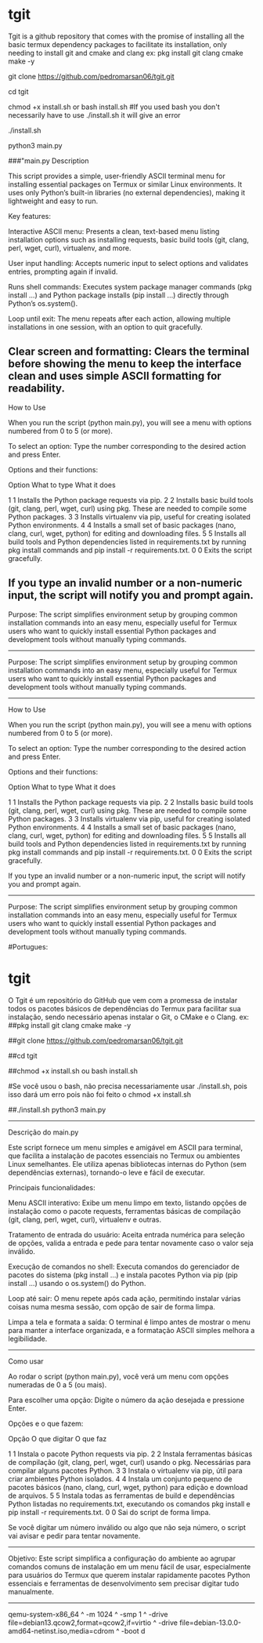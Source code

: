 # tgit
Tgit is a github repository that comes with the promise of installing all the basic termux dependency packages to facilitate its installation, only needing to install git and cmake and clang
ex:
pkg install git clang cmake make -y

git clone https://github.com/pedromarsan06/tgit.git

cd tgit

chmod +x install.sh or bash install.sh
#If you used bash you don't necessarily have to use ./install.sh it will give an error

./install.sh 

python3 main.py

###"main.py Description

This script provides a simple, user-friendly ASCII terminal menu for installing essential packages on Termux or similar Linux environments. It uses only Python’s built-in libraries (no external dependencies), making it lightweight and easy to run.

Key features:

Interactive ASCII menu:
Presents a clean, text-based menu listing installation options such as installing requests, basic build tools (git, clang, perl, wget, curl), virtualenv, and more.

User input handling:
Accepts numeric input to select options and validates entries, prompting again if invalid.

Runs shell commands:
Executes system package manager commands (pkg install ...) and Python package installs (pip install ...) directly through Python’s os.system().

Loop until exit:
The menu repeats after each action, allowing multiple installations in one session, with an option to quit gracefully.

Clear screen and formatting:
Clears the terminal before showing the menu to keep the interface clean and uses simple ASCII formatting for readability.
---

How to Use

When you run the script (python main.py), you will see a menu with options numbered from 0 to 5 (or more).

To select an option:
Type the number corresponding to the desired action and press Enter.

Options and their functions:


Option	What to type	What it does

1	1	Installs the Python package requests via pip.
2	2	Installs basic build tools (git, clang, perl, wget, curl) using pkg. These are needed to compile some Python packages.
3	3	Installs virtualenv via pip, useful for creating isolated Python environments.
4	4	Installs a small set of basic packages (nano, clang, curl, wget, python) for editing and downloading files.
5	5	Installs all build tools and Python dependencies listed in requirements.txt by running pkg install commands and pip install -r requirements.txt.
0	0	Exits the script gracefully.


If you type an invalid number or a non-numeric input, the script will notify you and prompt again.
---
Purpose:
The script simplifies environment setup by grouping common installation commands into an easy menu, especially useful for Termux users who want to quickly install essential Python packages and development tools without manually typing commands.



---

Purpose:
The script simplifies environment setup by grouping common installation commands into an easy menu, especially useful for Termux users who want to quickly install essential Python packages and development tools without manually typing commands.



---

How to Use

When you run the script (python main.py), you will see a menu with options numbered from 0 to 5 (or more).

To select an option:
Type the number corresponding to the desired action and press Enter.

Options and their functions:


Option	What to type	What it does

1	1	Installs the Python package requests via pip.
2	2	Installs basic build tools (git, clang, perl, wget, curl) using pkg. These are needed to compile some Python packages.
3	3	Installs virtualenv via pip, useful for creating isolated Python environments.
4	4	Installs a small set of basic packages (nano, clang, curl, wget, python) for editing and downloading files.
5	5	Installs all build tools and Python dependencies listed in requirements.txt by running pkg install commands and pip install -r requirements.txt.
0	0	Exits the script gracefully.


If you type an invalid number or a non-numeric input, the script will notify you and prompt again.



---

Purpose:
The script simplifies environment setup by grouping common installation commands into an easy menu, especially useful for Termux users who want to quickly install essential Python packages and development tools without manually typing commands.


#Portugues:
# tgit
O Tgit é um repositório do GitHub que vem com a promessa de instalar todos os pacotes básicos de dependências do Termux para facilitar sua instalação, sendo necessário apenas instalar o Git, o CMake e o Clang.
ex:
##pkg install git clang cmake make -y

##git clone https://github.com/pedromarsan06/tgit.git

##cd tgit

##chmod +x install.sh ou bash install.sh

#Se você usou o bash, não precisa necessariamente usar ./install.sh, pois isso dará um erro pois não foi feito o chmod +x install.sh 

##./install.sh
python3 main.py


---

Descrição do main.py

Este script fornece um menu simples e amigável em ASCII para terminal, que facilita a instalação de pacotes essenciais no Termux ou ambientes Linux semelhantes. Ele utiliza apenas bibliotecas internas do Python (sem dependências externas), tornando-o leve e fácil de executar.

Principais funcionalidades:

Menu ASCII interativo:
Exibe um menu limpo em texto, listando opções de instalação como o pacote requests, ferramentas básicas de compilação (git, clang, perl, wget, curl), virtualenv e outras.

Tratamento de entrada do usuário:
Aceita entrada numérica para seleção de opções, valida a entrada e pede para tentar novamente caso o valor seja inválido.

Execução de comandos no shell:
Executa comandos do gerenciador de pacotes do sistema (pkg install ...) e instala pacotes Python via pip (pip install ...) usando o os.system() do Python.

Loop até sair:
O menu repete após cada ação, permitindo instalar várias coisas numa mesma sessão, com opção de sair de forma limpa.

Limpa a tela e formata a saída:
O terminal é limpo antes de mostrar o menu para manter a interface organizada, e a formatação ASCII simples melhora a legibilidade.



---

Como usar

Ao rodar o script (python main.py), você verá um menu com opções numeradas de 0 a 5 (ou mais).

Para escolher uma opção:
Digite o número da ação desejada e pressione Enter.

Opções e o que fazem:


Opção	O que digitar	O que faz

1	1	Instala o pacote Python requests via pip.
2	2	Instala ferramentas básicas de compilação (git, clang, perl, wget, curl) usando o pkg. Necessárias para compilar alguns pacotes Python.
3	3	Instala o virtualenv via pip, útil para criar ambientes Python isolados.
4	4	Instala um conjunto pequeno de pacotes básicos (nano, clang, curl, wget, python) para edição e download de arquivos.
5	5	Instala todas as ferramentas de build e dependências Python listadas no requirements.txt, executando os comandos pkg install e pip install -r requirements.txt.
0	0	Sai do script de forma limpa.


Se você digitar um número inválido ou algo que não seja número, o script vai avisar e pedir para tentar novamente.



---

Objetivo:
Este script simplifica a configuração do ambiente ao agrupar comandos comuns de instalação em um menu fácil de usar, especialmente para usuários do Termux que querem instalar rapidamente pacotes Python essenciais e ferramentas de desenvolvimento sem precisar digitar tudo manualmente.


---
qemu-system-x86_64 ^
  -m 1024 ^
  -smp 1 ^
  -drive file=debian13.qcow2,format=qcow2,if=virtio ^
  -drive file=debian-13.0.0-amd64-netinst.iso,media=cdrom ^
  -boot d


